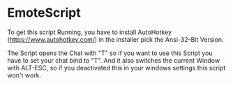 # EmoteScript

To get this script Running, you have to install AutoHotkey (https://www.autohotkey.com/) in the installer pick the Ansi-32-Bit Version.

The Script opens the Chat with "T" so if you want to use this Script you have to set your chat bind to "T".
And it also switches the current Window with ALT-ESC, so if you deactivated this in your windows settings this script won't work.
